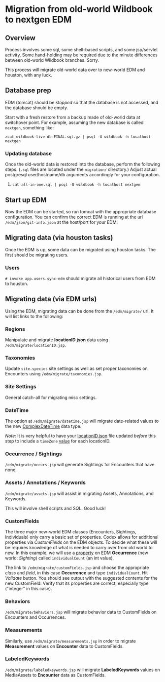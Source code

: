 # Migration from old-world Wildbook to nextgen EDM


## Overview

Process involves some sql, some shell-based scripts, and some jsp/servlet activity.  Some hand-holding may be required due to
the minute differences between old-world Wildbook branches.  Sorry.

This process will migrate old-world data over to new-world EDM and houston, with any luck.

## Database prep

EDM (tomcat) should be _stopped_ so that the database is not accessed, and the database should be empty.

Start with a fresh restore from a backup made of old-world data at switchover point.  For example, assuming the new database is called `nextgen`,
something like:

```zcat wildbook-live-db-FINAL.sql.gz | psql -U wildbook -h localhost nextgen```

### Updating database

Once the old-world data is restored into the database, perform the following steps.  (`.sql` files are located under the `migration/` directory.)
Adjust actual postgresql user/hostname/db arguments accordingly for your configuration.

1. `cat all-in-one.sql | psql -U wildbook -h localhost nextgen`

## Start up EDM

Now the EDM can be started, so run tomcat with the appropriate database configuration.  You can confirm the correct EDM is running at the url
`/edm/json/git-info.json` at the host/port for your EDM.

## Migrating data (via houston tasks)

Once the EDM is up, some data can be migrated using houston tasks.  The first should be migrating users.

### Users

`# invoke app.users.sync-edm` should migrate all historical users from EDM to houston.


## Migrating data (via EDM urls)

Using the EDM, migrating data can be done from the `/edm/migrate/` url.  It will list links to the following:

### Regions

Manipulate and migrate <b>locationID.json</b> data using `/edm/migrate/locationID.jsp`.

### Taxonomies

Update `site.species` site settings as well as set proper taxonomies on Encounters using `/edm/migrate/taxonomies.jsp`.

### Site Settings

General catch-all for migrating misc settings.

### DateTime

The option at `/edm/migrate/datetime.jsp` will migrate date-related values to the new
[ComplexDateTime](https://github.com/WildMeOrg/Wildbook/blob/next-gen/src/main/java/org/ecocean/ComplexDateTime.java) data type.

_Note:_ It is very helpful to have your
[locationID.json](https://github.com/WildMeOrg/Wildbook/blob/next-gen/src/main/resources/bundles/locationID.json) file updated
_before_ this step to include a `timeZone` [value](https://mkyong.com/java8/java-display-all-zoneid-and-its-utc-offset/) for each locationID.

### Occurrence / Sightings

`/edm/migrate/occurs.jsp` will generate Sightings for Encounters that have none.

### Assets / Annotations / Keywords

`/edm/migrate/assets.jsp` will assist in migrating Assets, Annotations, and Keywords.

This will involve shell scripts and SQL.  Good luck!

### CustomFields

The three major new-world EDM classes (Encounters, Sightings, Individuals) only carry a basic set of properties.  Codex allows for additional
properties via _CustomFields_ on the EDM objects.  To decide what these will be requires knowledge of what is needed to carry over from
old world to new.   In this example, we will use a
[property](https://github.com/WildMeOrg/Wildbook/blob/master/src/main/java/org/ecocean/Occurrence.java#L51)
on EDM **Occurrence** (new world: _Sighting_) called `individualCount` (an int value).

The link to `/edm/migrate/customFields.jsp` and choose the appropriate _class_ and _field_, in this case **Occurrence** and type `individualCount`.
Hit _Validate_ button.  You should see output with the suggested contents for the new CustomField.  Verify that its properties are correct,
especially type ("integer" in this case).

### Behaviors

`/edm/migrate/behaviors.jsp` will migrate behavior data to CustomFields on Encounters and Occurrences.

### Measurements

Similarly, use `/edm/migrate/measurements.jsp` in order to migrate **Measurement** values on **Encounter** data to CustomFields.

### LabeledKeywords

`/edm/migrate/labeledkeywords.jsp` will migrate **LabeledKeywords** values on MediaAssets to **Encounter** data as CustomFields.

